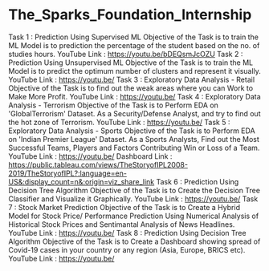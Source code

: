 # The_Sparks_Foundation_Internship

Task 1 : Prediction Using Supervised ML
Objective of the Task is to train the ML Model is to prediction the percentage of the student based on the no. of studies hours.
YouTube Link : https://youtu.be/bDEQsmJcOZU
Task 2 : Prediction Using Unsupervised ML
Objective of the Task is to train the ML Model is to predict the optimum number of clusters and represent it visually.
YouTube Link : https://youtu.be/
Task 3 : Exploratory Data Analysis - Retail
Objective of the Task is to find out the weak areas where you can Work to Make More Profit.
YouTube Link : https://youtu.be/
Task 4 : Exploratory Data Analysis - Terrorism
Objective of the Task is to Perform EDA on 'GlobalTerrorism' Dataset. As a Security/Defense Analyst, and try to find out the hot zone of Terrorism.
YouTube Link : https://youtu.be/
Task 5 : Exploratory Data Analysis - Sports
Objective of the Task is to Perform EDA on 'Indian Premier League' Dataset. As a Sports Analysts, Find out the Most Successful Teams, Players and Factors Contributing Win or Loss of a Team.
YouTube Link : https://youtu.be/
Dashboard Link : https://public.tableau.com/views/TheStoryofIPL2008-2019/TheStoryofIPL?:language=en-US&:display_count=n&:origin=viz_share_link
Task 6 : Prediction Using Decision Tree Algorithm
Objective of the Task is to Create the Decision Tree Classifier and Visualize it Graphically.
YouTube Link : https://youtu.be/
Task 7 : Stock Market Prediction
Objective of the Task is to Create a Hybrid Model for Stock Price/ Performance Prediction Using Numerical Analysis of Historical Stock Prices and Sentimantal Analysis of News Headlines.
YouTube Link : https://youtu.be/
Task 8 : Prediction Using Decision Tree Algorithm
Objective of the Task is to Create a Dashboard showing spread of Covid-19 cases in your country or any region (Asia, Europe, BRICS etc).
YouTube Link : https://youtu.be/
